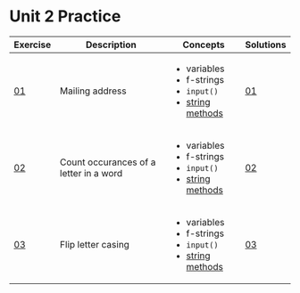 # Unit 2 Practice

| Exercise | Description | Concepts | Solutions |
|----------|-------------|----------|-----------|
|[01](exercise_1.md) | Mailing address |<ul><li>variables</li><li>f-strings</li><li>`input()`</li><li>[string methods](https://www.w3schools.com/python/python_ref_string.asp)</li></ul>|[01](solutions/exercise_1_solution.md)
|[02](exercise_2.md) | Count occurances of a letter in a word |<ul><li>variables</li><li>f-strings</li><li>`input()`</li><li>[string methods](https://www.w3schools.com/python/python_ref_string.asp)</li></ul>|[02](solutions/exercise_2_solution.md)
|[03](exercise_3.md) | Flip letter casing | <ul><li>variables</li><li>f-strings</li><li>`input()`</li><li>[string methods](https://www.w3schools.com/python/python_ref_string.asp)</li></ul>|[03](solutions/exercise_3_solution.md)